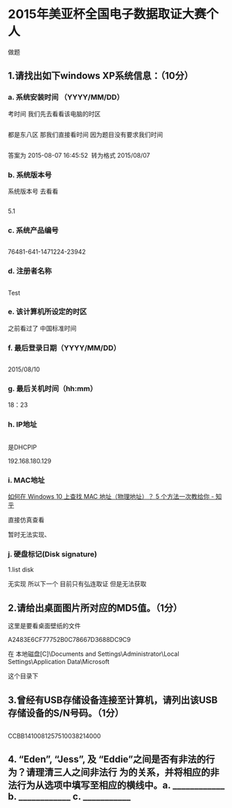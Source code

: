 # 2015年美亚杯全国电子数据取证大赛个人

做题

## 1.请找出如下windows XP系统信息：（10分）

### a. 系统安装时间 （YYYY/MM/DD）

考时间 我们先去看看该电脑的时区



<img src="https://i-blog.csdnimg.cn/blog_migrate/9110a33e27489bdc6fcad4792c0ca0ab.png" alt="" style="max-height:120px; box-sizing:content-box;" />


都是东八区 那我们直接看时间 因为题目没有要求我们时间

<img src="https://i-blog.csdnimg.cn/blog_migrate/34589ddb914d4aef9c95c1a8a902fa83.png" alt="" style="max-height:144px; box-sizing:content-box;" />


答案为 2015-08-07 16:45:52  转为格式 2015/08/07

### b. 系统版本号

系统版本号 去看看



<img src="https://i-blog.csdnimg.cn/blog_migrate/3478f07c4231cfdc1230731505102e43.png" alt="" style="max-height:103px; box-sizing:content-box;" />


5.1

### c. 系统产品编号



<img src="https://i-blog.csdnimg.cn/blog_migrate/00c29b9879fb6114609d6c1325ec7668.png" alt="" style="max-height:133px; box-sizing:content-box;" />


76481-641-1471224-23942

### d. 注册者名称



<img src="https://i-blog.csdnimg.cn/blog_migrate/54c4c91d3020566c6e2e0eb2806f87b4.png" alt="" style="max-height:163px; box-sizing:content-box;" />


Test

### e. 该计算机所设定的时区

之前看过了 中国标准时间

### f. 最后登录日期（YYYY/MM/DD）



<img src="https://i-blog.csdnimg.cn/blog_migrate/7a4ccdfb4e1acf55b7c57944cdd0df34.png" alt="" style="max-height:253px; box-sizing:content-box;" />


2015/08/10

### g. 最后关机时间（hh:mm）

18：23

### h. IP地址



<img src="https://i-blog.csdnimg.cn/blog_migrate/f9e5f2fc6d4a054d7f9c2f2ddb3bca7c.png" alt="" style="max-height:200px; box-sizing:content-box;" />


是DHCPIP

192.168.180.129

### i. MAC地址

 [如何在 Windows 10 上查找 MAC 地址（物理地址）？ 5 个方法一次教给你 - 知乎](https://zhuanlan.zhihu.com/p/112149333) 

直接仿真查看

暂时无法实现、

### j. 硬盘标记(Disk signature)

1.list disk

无实现 所以下一个 目前只有弘连取证 但是无法获取

## 2.请给出桌面图片所对应的MD5值。（1分）

这里是要看桌面壁纸的文件

A2483E6CF77752B0C78667D3688DC9C9

在 本地磁盘[C]\Documents and Settings\Administrator\Local Settings\Application Data\Microsoft

这个目录下

## 3.曾经有USB存储设备连接至计算机，请列出该USB存储设备的S/N号码。（1分）



<img src="https://i-blog.csdnimg.cn/blog_migrate/2dd25f22985311f881504ab7b2e03f5e.png" alt="" style="max-height:163px; box-sizing:content-box;" />


CCBB1410081257510038214000

## 4. “Eden”, “Jess”, 及 “Eddie”之间是否有非法的行为？请理清三人之间非法行 为的关系，并将相应的非法行为从选项中填写至相应的横线中。a. ____________ b. ____________ c. ___________



<img src="https://i-blog.csdnimg.cn/blog_migrate/19ce1fd8579fea7797fe1b9908e5b0bb.png" alt="" style="max-height:432px; box-sizing:content-box;" />
